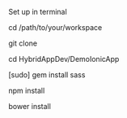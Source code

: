 Set up in terminal

cd /path/to/your/workspace

git clone

cd HybridAppDev/DemoIonicApp

[sudo] gem install sass

npm install

bower install
